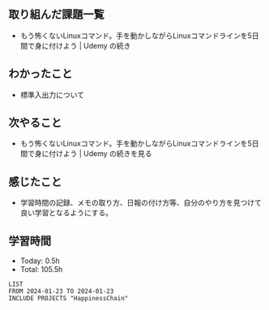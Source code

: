 ## 取り組んだ課題一覧
- もう怖くないLinuxコマンド。手を動かしながらLinuxコマンドラインを5日間で身に付けよう | Udemy の続き
## わかったこと
- 標準入出力について
## 次やること
- もう怖くないLinuxコマンド。手を動かしながらLinuxコマンドラインを5日間で身に付けよう | Udemy の続きを見る
## 感じたこと
- 学習時間の記録、メモの取り方、日報の付け方等、自分のやり方を見つけて良い学習となるようにする。
## 学習時間
- Today: 0.5h
- Total: 105.5h

```toggl
LIST
FROM 2024-01-23 TO 2024-01-23
INCLUDE PROJECTS "HappinessChain"
```
